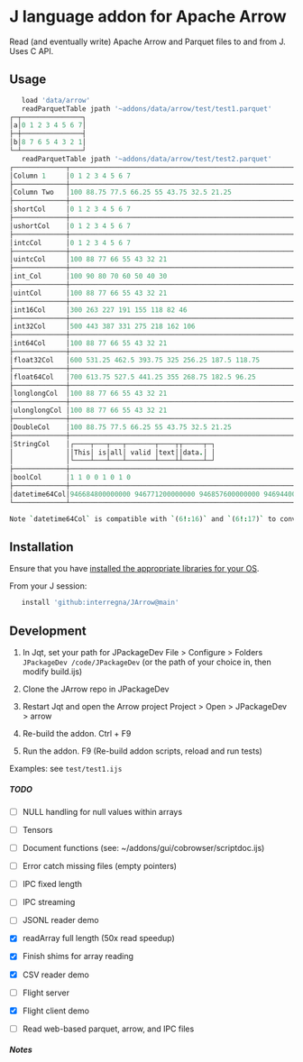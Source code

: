 # J language addon for Apache Arrow
Read (and eventually write) Apache Arrow and Parquet files to and from J.
Uses C API.
## Usage
```j
   load 'data/arrow'
   readParquetTable jpath '~addons/data/arrow/test/test1.parquet'
┌─┬───────────────┐
│a│0 1 2 3 4 5 6 7│
├─┼───────────────┤
│b│8 7 6 5 4 3 2 1│
└─┴───────────────┘
   readParquetTable jpath '~addons/data/arrow/test/test2.parquet'
┌─────────────┬───────────────────────────────────────────────────────────────────────────────────────────────────────────────────────────────┐
│Column 1     │0 1 2 3 4 5 6 7                                                                                                                │
├─────────────┼───────────────────────────────────────────────────────────────────────────────────────────────────────────────────────────────┤
│Column Two   │100 88.75 77.5 66.25 55 43.75 32.5 21.25                                                                                       │
├─────────────┼───────────────────────────────────────────────────────────────────────────────────────────────────────────────────────────────┤
│shortCol     │0 1 2 3 4 5 6 7                                                                                                                │
├─────────────┼───────────────────────────────────────────────────────────────────────────────────────────────────────────────────────────────┤
│ushortCol    │0 1 2 3 4 5 6 7                                                                                                                │
├─────────────┼───────────────────────────────────────────────────────────────────────────────────────────────────────────────────────────────┤
│intcCol      │0 1 2 3 4 5 6 7                                                                                                                │
├─────────────┼───────────────────────────────────────────────────────────────────────────────────────────────────────────────────────────────┤
│uintcCol     │100 88 77 66 55 43 32 21                                                                                                       │
├─────────────┼───────────────────────────────────────────────────────────────────────────────────────────────────────────────────────────────┤
│int_Col      │100 90 80 70 60 50 40 30                                                                                                       │
├─────────────┼───────────────────────────────────────────────────────────────────────────────────────────────────────────────────────────────┤
│uintCol      │100 88 77 66 55 43 32 21                                                                                                       │
├─────────────┼───────────────────────────────────────────────────────────────────────────────────────────────────────────────────────────────┤
│int16Col     │300 263 227 191 155 118 82 46                                                                                                  │
├─────────────┼───────────────────────────────────────────────────────────────────────────────────────────────────────────────────────────────┤
│int32Col     │500 443 387 331 275 218 162 106                                                                                                │
├─────────────┼───────────────────────────────────────────────────────────────────────────────────────────────────────────────────────────────┤
│int64Col     │100 88 77 66 55 43 32 21                                                                                                       │
├─────────────┼───────────────────────────────────────────────────────────────────────────────────────────────────────────────────────────────┤
│float32Col   │600 531.25 462.5 393.75 325 256.25 187.5 118.75                                                                                │
├─────────────┼───────────────────────────────────────────────────────────────────────────────────────────────────────────────────────────────┤
│float64Col   │700 613.75 527.5 441.25 355 268.75 182.5 96.25                                                                                 │
├─────────────┼───────────────────────────────────────────────────────────────────────────────────────────────────────────────────────────────┤
│longlongCol  │100 88 77 66 55 43 32 21                                                                                                       │
├─────────────┼───────────────────────────────────────────────────────────────────────────────────────────────────────────────────────────────┤
│ulonglongCol │100 88 77 66 55 43 32 21                                                                                                       │
├─────────────┼───────────────────────────────────────────────────────────────────────────────────────────────────────────────────────────────┤
│DoubleCol    │100 88.75 77.5 66.25 55 43.75 32.5 21.25                                                                                       │
├─────────────┼───────────────────────────────────────────────────────────────────────────────────────────────────────────────────────────────┤
│StringCol    │┌────┬───┬───┬───────┬────┬┬─────┬─┐                                                                                           │
│             ││This│ is│all│ valid │text││data.│ │                                                                                           │
│             │└────┴───┴───┴───────┴────┴┴─────┴─┘                                                                                           │
├─────────────┼───────────────────────────────────────────────────────────────────────────────────────────────────────────────────────────────┤
│boolCol      │1 1 0 0 1 0 1 0                                                                                                                │
├─────────────┼───────────────────────────────────────────────────────────────────────────────────────────────────────────────────────────────┤
│datetime64Col│946684800000000 946771200000000 946857600000000 946944000000000 947030400000000 947116800000000 947203200000000 947289600000000│
└─────────────┴───────────────────────────────────────────────────────────────────────────────────────────────────────────────────────────────┘

Note `datetime64Col` is compatible with `(6!:16)` and `(6!:17)` to convert to and from ISO 8601 format (e.g. 2000-01-11T22:58:04).

```

## Installation
Ensure that you have [installed the appropriate libraries for your OS](https://arrow.apache.org/install/).

From your J session:
```j
   install 'github:interregna/JArrow@main'
```

## Development
1) In Jqt, set your path for JPackageDev
   File > Configure > Folders
   `JPackageDev /code/JPackageDev`
   (or the path of your choice in, then modify build.ijs)

2) Clone the JArrow repo in JPackageDev

3) Restart Jqt and open the Arrow project
   Project > Open > JPackageDev > arrow

4) Re-build the addon.
   Ctrl + F9

5) Run the addon.
   F9 (Re-build addon scripts, reload and run tests)

Examples:
see `test/test1.ijs`

##### TODO
* [ ] NULL handling for null values within arrays
* [ ] Tensors
* [ ] Document functions (see: ~/addons/gui/cobrowser/scriptdoc.ijs)
* [ ] Error catch missing files (empty pointers)
* [ ] IPC fixed length
* [ ] IPC streaming
* [ ] JSONL reader demo
* [x] readArray full length (50x read speedup)
* [x] Finish shims for array reading
* [x] CSV reader demo
* [ ] Flight server
* [x] Flight client demo
* [ ] Read web-based parquet, arrow, and IPC files


##### Notes

